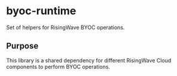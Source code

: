 # byoc-runtime

Set of helpers for RisingWave BYOC operations.

## Purpose

This library is a shared dependency for different RisingWave Cloud components to
perform BYOC operations.
